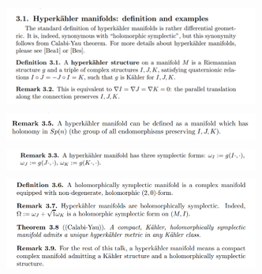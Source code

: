 ![](_attachments/Pasted%20image%2020210627224711.png)

![](_attachments/Pasted%20image%2020210627224733.png)

![](_attachments/Pasted%20image%2020210627224754.png)

![](_attachments/Pasted%20image%2020210627224818.png)